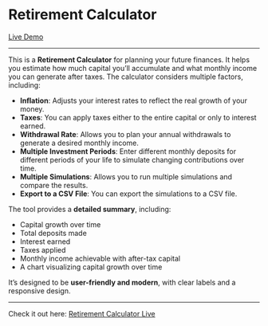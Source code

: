 # Retirement Calculator

[Live Demo](https://retirement-calculator-jade.vercel.app/)

---

This is a **Retirement Calculator** for planning your future finances. It helps you estimate how much capital you’ll accumulate and what monthly income you can generate after taxes. The calculator considers multiple factors, including:

- **Inflation**: Adjusts your interest rates to reflect the real growth of your money.  
- **Taxes**: You can apply taxes either to the entire capital or only to interest earned.  
- **Withdrawal Rate**: Allows you to plan your annual withdrawals to generate a desired monthly income.  
- **Multiple Investment Periods**: Enter different monthly deposits for different periods of your life to simulate changing contributions over time.
- **Multiple Simulations**: Allows you to run multiple simulations and compare the results.
- **Export to a CSV File**: You can export the simulations to a CSV file.

The tool provides a **detailed summary**, including:

- Capital growth over time  
- Total deposits made  
- Interest earned  
- Taxes applied  
- Monthly income achievable with after-tax capital  
- A chart visualizing capital growth over time  

It’s designed to be **user-friendly and modern**, with clear labels and a responsive design.

---

Check it out here: [Retirement Calculator Live](https://retirement-calculator-jade.vercel.app/)
